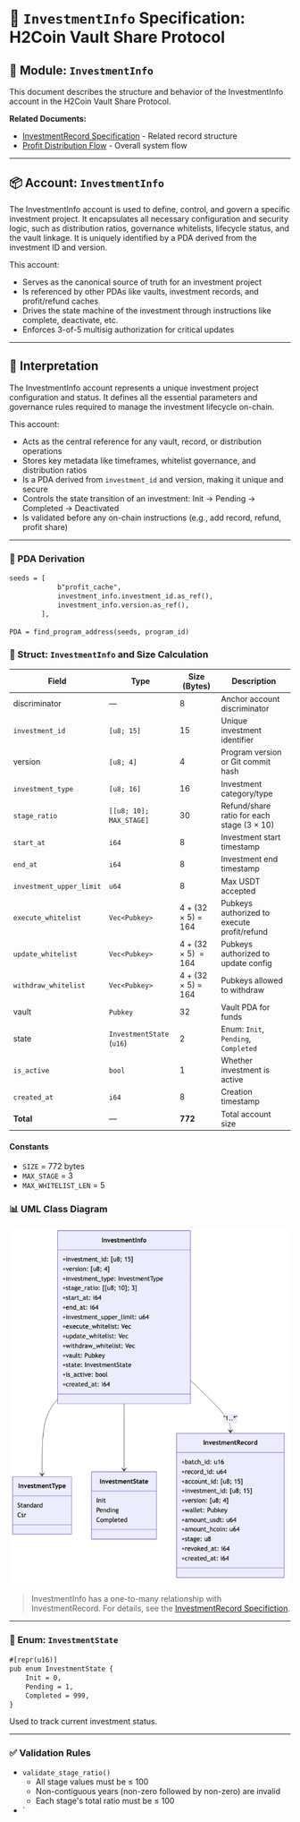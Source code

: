 # 📜 `InvestmentInfo` Specification: H2Coin Vault Share Protocol

## 📘 Module: `InvestmentInfo`

This document describes the structure and behavior of the InvestmentInfo account in the H2Coin Vault Share Protocol.

**Related Documents:**

*   [InvestmentRecord Specification](./InvestmentRecord_spec.md) - Related record structure
*   [Profit Distribution Flow](./Profit_Distribution_Flow.md) - Overall system flow

---

## 📦 Account: `InvestmentInfo`

The InvestmentInfo account is used to define, control, and govern a specific investment project. It encapsulates all necessary configuration and security logic, such as distribution ratios, governance whitelists, lifecycle status, and the vault linkage. It is uniquely identified by a PDA derived from the investment ID and version.

This account:

*   Serves as the canonical source of truth for an investment project
*   Is referenced by other PDAs like vaults, investment records, and profit/refund caches
*   Drives the state machine of the investment through instructions like complete, deactivate, etc.
*   Enforces 3-of-5 multisig authorization for critical updates

---

## 🧭 Interpretation

The InvestmentInfo account represents a unique investment project configuration and status. It defines all the essential parameters and governance rules required to manage the investment lifecycle on-chain.

This account:

*   Acts as the central reference for any vault, record, or distribution operations
*   Stores key metadata like timeframes, whitelist governance, and distribution ratios
*   Is a PDA derived from `investment_id` and version, making it unique and secure
*   Controls the state transition of an investment: Init → Pending → Completed → Deactivated
*   Is validated before any on-chain instructions (e.g., add record, refund, profit share)

---

### 🧮 PDA Derivation

```
seeds = [
            b"profit_cache", 
            investment_info.investment_id.as_ref(),
            investment_info.version.as_ref(),
        ],
        
PDA = find_program_address(seeds, program_id)
```

### 🧮 Struct: `InvestmentInfo` and Size Calculation

| Field | Type | Size (Bytes) | Description |
| --- | --- | --- | --- |
| discriminator | — | 8 | Anchor account discriminator |
| `investment_id` | `[u8; 15]` | 15 | Unique investment identifier |
| version | `[u8; 4]` | 4 | Program version or Git commit hash |
| `investment_type` | `[u8; 16]` | 16 | Investment category/type |
| `stage_ratio` | `[[u8; 10]; MAX_STAGE]` | 30 | Refund/share ratio for each stage (3 × 10) |
| `start_at` | `i64` | 8 | Investment start timestamp |
| `end_at` | `i64` | 8 | Investment end timestamp |
| `investment_upper_limit` | `u64` | 8 | Max USDT accepted |
| `execute_whitelist` | `Vec<Pubkey>` | 4 + (32 × 5) = 164 | Pubkeys authorized to execute profit/refund |
| `update_whitelist` | `Vec<Pubkey>` | 4 + (32 × 5)  = 164 | Pubkeys authorized to update config |
| `withdraw_whitelist` | `Vec<Pubkey>` | 4 + (32 × 5) = 164 | Pubkeys allowed to withdraw |
| vault | `Pubkey` | 32 | Vault PDA for funds |
| state | `InvestmentState` (`u16`) | 2 | Enum: `Init`, `Pending`, `Completed` |
| `is_active` | `bool` | 1 | Whether investment is active |
| `created_at` | `i64` | 8 | Creation timestamp |
| **Total** | — | **772** | Total account size |

#### Constants

*   `SIZE` = 772 bytes
*   `MAX_STAGE` = 3
*   `MAX_WHITELIST_LEN` = 5

### 📊 UML Class Diagram

![InvestmentInfo Class Diagram](./diagrams/images/investment_info_class_diagram.png)

> InvestmentInfo has a one-to-many relationship with InvestmentRecord. For details, see the [InvestmentRecord Specifiction](./InvestmentRecord_spec.md).

---

### 📘 Enum: `InvestmentState`

```
#[repr(u16)]
pub enum InvestmentState {
    Init = 0,
    Pending = 1,
    Completed = 999,
}
```

Used to track current investment status.

---

### ✅ Validation Rules

*   `validate_stage_ratio()`
    *   All stage values must be ≤ 100
    *   Non-contiguous years (non-zero followed by non-zero) are invalid
    *   Each stage's total ratio must be ≤ 100
*   \`